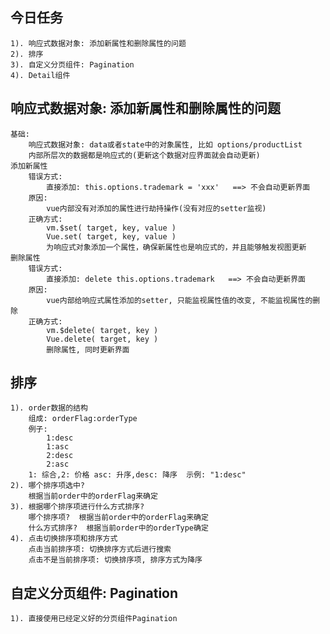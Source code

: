 ## 今日任务
    1). 响应式数据对象: 添加新属性和删除属性的问题
    2). 排序
    3). 自定义分页组件: Pagination
    4). Detail组件


## 响应式数据对象: 添加新属性和删除属性的问题
    基础: 
        响应式数据对象: data或者state中的对象属性, 比如 options/productList
        内部所层次的数据都是响应式的(更新这个数据对应界面就会自动更新)
    添加新属性
        错误方式: 
            直接添加: this.options.trademark = 'xxx'   ==> 不会自动更新界面
        原因: 
            vue内部没有对添加的属性进行劫持操作(没有对应的setter监视)
        正确方式:
            vm.$set( target, key, value )
            Vue.set( target, key, value )
            为响应式对象添加一个属性，确保新属性也是响应式的，并且能够触发视图更新
    删除属性
        错误方式: 
            直接添加: delete this.options.trademark   ==> 不会自动更新界面
        原因: 
            vue内部给响应式属性添加的setter, 只能监视属性值的改变, 不能监视属性的删除
        正确方式:
            vm.$delete( target, key )
            Vue.delete( target, key )
            删除属性, 同时更新界面

## 排序
    1). order数据的结构
        组成: orderFlag:orderType
        例子: 
            1:desc
            1:asc
            2:desc
            2:asc
        1: 综合,2: 价格 asc: 升序,desc: 降序  示例: "1:desc"
    2). 哪个排序项选中?
        根据当前order中的orderFlag来确定
    3). 根据哪个排序项进行什么方式排序?
        哪个排序项?  根据当前order中的orderFlag来确定
        什么方式排序?  根据当前order中的orderType确定
    4). 点击切换排序项和排序方式
        点击当前排序项: 切换排序方式后进行搜索
        点击不是当前排序项: 切换排序项, 排序方式为降序

## 自定义分页组件: Pagination
    1). 直接使用已经定义好的分页组件Pagination